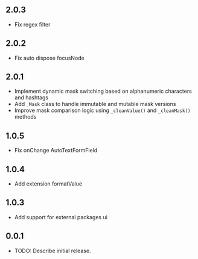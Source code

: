## 2.0.3

- Fix regex filter

## 2.0.2

- Fix auto dispose focusNode

## 2.0.1

- Implement dynamic mask switching based on alphanumeric characters and hashtags
- Add `_Mask` class to handle immutable and mutable mask versions
- Improve mask comparison logic using `_cleanValue()` and `_cleanMask()` methods

## 1.0.5

- Fix onChange AutoTextFormField

## 1.0.4

- Add extension formatValue

## 1.0.3

- Add support for external packages ui

## 0.0.1

- TODO: Describe initial release.
